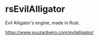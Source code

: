 # rsEvilAlligator
Evil Alligator's engine, made in Rust.

https://www.souzaribeiro.com/evilalligator/
